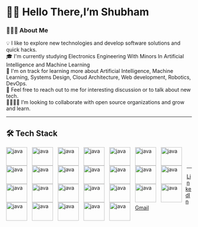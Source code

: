 <h1> 👋🏽 Hello There,I’m Shubham </h1>

<h3>👨🏽‍💻 About Me</h3>

💡  I like to explore new technologies and develop software solutions and quick hacks. </br>
🎓  I'm currently studying Electronics Engineering With Minors In Artificial Intelligence and Machine Learning </br>
🌱  I'm on track for learning more about Artificial Intelligence, Machine Learning, Systems Design, Cloud Architecture, Web development, Robotics, DevOps. </br> 
💬  Feel free to reach out to me for interesting discussion or to talk about new tech.</br>
🫱🏼‍🫲🏽 I’m looking to collaborate with open source organizations and grow and learn. </br>

---

<h2>🛠️ Tech Stack </h2>

<img
  align="left"
  alt="java"
  height="50px"
  width="57px"
  style="padding-right: 10px"
  src="https://cdn.jsdelivr.net/gh/devicons/devicon/icons/javascript/javascript-original.svg"
/>
<img
  align="left"
  alt="java"
  height="50px"
  width="57px"
  style="padding-right: 10px"
  src="https://cdn.jsdelivr.net/gh/devicons/devicon/icons/python/python-original.svg"
/>
<img
  align="left"
  alt="java"
  height="50px"
  width="57px"
  style="padding-right: 10px"
  src="https://cdn.jsdelivr.net/gh/devicons/devicon/icons/cplusplus/cplusplus-original.svg"
/>
<img
  align="left"
  alt="java"
  height="50px"
  width="57px"
  style="padding-right: 10px"
  src="https://cdn.jsdelivr.net/gh/devicons/devicon/icons/html5/html5-original.svg"
/>
<img
  align="left"
  alt="java"
  height="50px"
  width="57px"
  style="padding-right: 10px"
  src="https://cdn.jsdelivr.net/gh/devicons/devicon/icons/css3/css3-original.svg"
/>
<img
  align="left"
  alt="java"
  height="50px"
  width="57px"
  style="padding-right: 10px"
  src="https://cdn.jsdelivr.net/gh/devicons/devicon/icons/vscode/vscode-original.svg"
/>
<img
  align="left"
  alt="java"
  height="50px"
  width="57px"
  style="padding-right: 10px"
  src="https://cdn.jsdelivr.net/gh/devicons/devicon/icons/git/git-original.svg"
/>
<img
  align="left"
  alt="java"
  height="50px"
  width="57px"
  style="padding-right: 10px"
  src="https://cdn.jsdelivr.net/gh/devicons/devicon/icons/github/github-original.svg"
/>

<img
  align="left"
  alt="java"
  height="50px"
  width="57px"
  style="padding-right: 10px"
  src="https://cdn.jsdelivr.net/gh/devicons/devicon/icons/numpy/numpy-original.svg"
/>
<img
  align="left"
  alt="java"
  height="50px"
  width="57px"
  style="padding-right: 10px"
  src="https://cdn.jsdelivr.net/gh/devicons/devicon/icons/pandas/pandas-original.svg"
/>
<img
  align="left"
  alt="java"
  height="50px"
  width="57px"
  style="padding-right: 10px"
  src="https://cdn.jsdelivr.net/gh/devicons/devicon/icons/materialui/materialui-original.svg"
/>
<img
  align="left"
  alt="java"
  height="50px"
  width="57px"
  style="padding-right: 10px"
  src="https://cdn.jsdelivr.net/gh/devicons/devicon/icons/bootstrap/bootstrap-original.svg"
/>
<img
  align="left"
  alt="java"
  height="50px"
  width="57px"
  style="padding-right: 10px"
  src="https://cdn.jsdelivr.net/gh/devicons/devicon/icons/react/react-original.svg"
/>
<img
  align="left"
  alt="java"
  height="50px"
  width="57px"
  style="padding-right: 10px"
  src="https://cdn.jsdelivr.net/gh/devicons/devicon/icons/nodejs/nodejs-original.svg"
/>
<img
  align="left"
  alt="java"
  height="50px"
  width="57px"
  style="padding-right: 10px"
  src="https://cdn.jsdelivr.net/gh/devicons/devicon/icons/mongodb/mongodb-original.svg"
/>
<img
  align="left"
  alt="java"
  height="50px"
  width="57px"
  style="padding-right: 10px"
  src="https://cdn.jsdelivr.net/gh/devicons/devicon/icons/express/express-original-wordmark.svg"
  class="devicon-express-original"
/>

<img
  align="left"
  alt="java"
  height="50px"
  width="57px"
  style="padding-right: 10px"
  src="https://cdn.jsdelivr.net/gh/devicons/devicon/icons/mysql/mysql-original-wordmark.svg"
/>
<img
  align="left"
  alt="java"
  height="50px"
  width="57px"
  style="padding-right: 10px"
  src="https://cdn.jsdelivr.net/gh/devicons/devicon/icons/docker/docker-original.svg"
/>

<img
  align="left"
  alt="java"
  height="50px"
  width="57px"
  style="padding-right: 10px"
  src="https://cdn.jsdelivr.net/gh/devicons/devicon/icons/heroku/heroku-original.svg"
/>
<img
  align="left"
  alt="java"
  height="50px"
  width="57px"
  style="padding-right: 10px"
  src="https://cdn.jsdelivr.net/gh/devicons/devicon/icons/graphql/graphql-plain.svg"
/>
<img
  align="left"
  alt="java"
  height="50px"
  width="57px"
  style="margin-right: 10px"
  src="https://cdn.jsdelivr.net/gh/devicons/devicon/icons/jest/jest-plain.svg"
/>
<img
  align="left"
  alt="java"
  height="50px"
  width="57px"
  style="padding-right: 10px"
  src="https://cdn.jsdelivr.net/gh/devicons/devicon/icons/kubernetes/kubernetes-plain.svg"
/>
<img
  align="left"
  alt="java"
  height="50px"
  width="57px"
  style="padding-right: 10px"
  src="https://cdn.jsdelivr.net/gh/devicons/devicon/icons/linux/linux-original.svg"
/>
<img
  align="left"
  alt="java"
  height="50px"
  width="57px"
  style="padding-right: 10px"
  src="https://cdn.jsdelivr.net/gh/devicons/devicon/icons/redis/redis-original.svg"
/>
<img
  align="left"
  alt="java"
  height="50px"
  width="57px"
  style="padding-right: 10px"
  src="https://cdn.jsdelivr.net/gh/devicons/devicon/icons/sequelize/sequelize-original.svg"
/>
<img
  align="left"
  alt="java"
  height="50px"
  width="57px"
  style="padding-right: 10px"
  src="https://cdn.jsdelivr.net/gh/devicons/devicon/icons/postgresql/postgresql-original.svg"
/>
<br />

#
          


---

<a href="https://www.linkedin.com/in/shubham-vishwakarma-j21/">LinkedIn</a>
</br>
<a href="sv773460@gmail.com">Gmail</a>
<!---
ShubhamAXS19/ShubhamAXS19 is a ✨ special ✨ repository because its `README.md` (this file) appears on your GitHub profile.
You can click the Preview link to take a look at your changes.
--->
